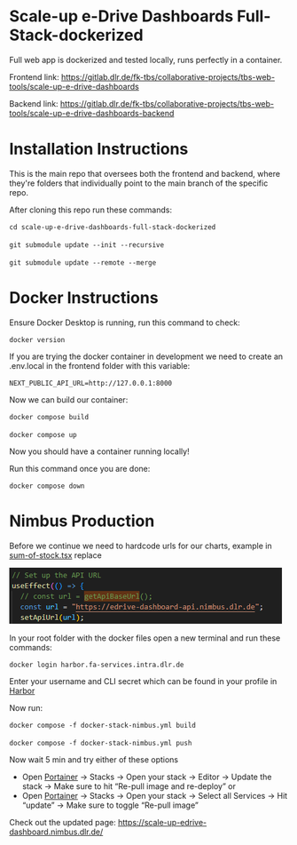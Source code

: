 # Scale-up e-Drive Dashboards Full-Stack-dockerized

Full web app is dockerized and tested locally, runs perfectly in a container.

Frontend link:
https://gitlab.dlr.de/fk-tbs/collaborative-projects/tbs-web-tools/scale-up-e-drive-dashboards

Backend link:
https://gitlab.dlr.de/fk-tbs/collaborative-projects/tbs-web-tools/scale-up-e-drive-dashboards-backend


# Installation Instructions

This is the main repo that oversees both the frontend and backend, where they're folders that individually point to the main branch of the specific repo.

After cloning this repo run these commands:

```
cd scale-up-e-drive-dashboards-full-stack-dockerized

git submodule update --init --recursive

git submodule update --remote --merge

```



# Docker Instructions

Ensure Docker Desktop is running, run this command to check:

```
docker version
```

If you are trying the docker container in development we need to create an .env.local in the frontend folder with this variable:

```
NEXT_PUBLIC_API_URL=http://127.0.0.1:8000
```

Now we can build our container:

```
docker compose build

docker compose up
```

Now you should have a container running locally!

Run this command once you are done:

```
docker compose down
```

# Nimbus Production

Before we continue we need to hardcode urls for our charts, example in [sum-of-stock.tsx](https://gitlab.dlr.de/fk-tbs/collaborative-projects/tbs-web-tools/scale-up-e-drive-dashboards/-/blob/main/app/ui/dashboard/1/sum-of-stock.tsx) replace 

![alt text](image.png)



In your root folder with the docker files open a new terminal and run these commands:

```
docker login harbor.fa-services.intra.dlr.de
```
Enter your username and CLI secret which can be found in your profile in [Harbor](https://harbor.fa-services.intra.dlr.de/)

Now run:

```
docker compose -f docker-stack-nimbus.yml build

docker compose -f docker-stack-nimbus.yml push
```
Now wait 5 min and try either of these options
-	Open [Portainer](https://portainer.nimbus.dlr.de/#!/home) -> Stacks -> Open your stack -> Editor -> Update the stack -> Make sure to hit “Re-pull image and re-deploy” or
-	Open [Portainer](https://portainer.nimbus.dlr.de/#!/home) -> Stacks -> Open your stack -> Select all Services  -> Hit “update” -> Make sure to toggle “Re-pull image”

Check out the updated page: https://scale-up-edrive-dashboard.nimbus.dlr.de/
